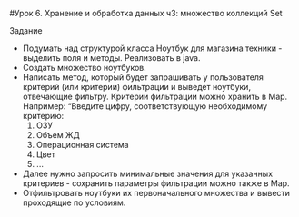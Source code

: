 #Урок 6. Хранение и обработка данных ч3: множество коллекций Set

Задание

* Подумать над структурой класса Ноутбук для магазина техники - выделить поля и методы. Реализовать в
java.
* Создать множество ноутбуков.
* Написать метод, который будет запрашивать у пользователя критерий (или критерии) фильтрации и
выведет ноутбуки, отвечающие фильтру. Критерии фильтрации можно хранить в Map. Например:
“Введите цифру, соответствующую необходимому критерию:
  1. ОЗУ
  2. Объем ЖД
  3. Операционная система
  4. Цвет
  5. ...
* Далее нужно запросить минимальные значения для указанных критериев - сохранить параметры фильтрации
можно также в Map.
* Отфильтровать ноутбуки их первоначального множества и вывести проходящие по условиям.
